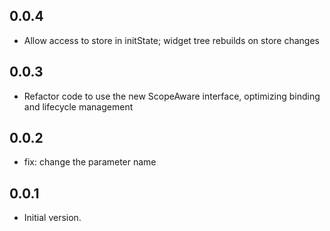 ## 0.0.4

* Allow access to store in initState; widget tree rebuilds on store changes

## 0.0.3

* Refactor code to use the new ScopeAware interface, optimizing binding and lifecycle management

## 0.0.2

* fix: change the parameter name

## 0.0.1

* Initial version. 
